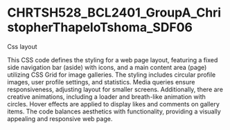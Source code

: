 # CHRTSH528_BCL2401_GroupA_ChristopherThapeloTshoma_SDF06
Css layout

This CSS code defines the styling for a web page layout, featuring a fixed side navigation bar (aside) with icons, and a main content area (page) utilizing CSS Grid for image galleries. The styling includes circular profile images, user profile settings, and statistics. Media queries ensure responsiveness, adjusting layout for smaller screens. Additionally, there are creative animations, including a loader and breath-like animation with circles. Hover effects are applied to display likes and comments on gallery items. The code balances aesthetics with functionality, providing a visually appealing and responsive web page.

